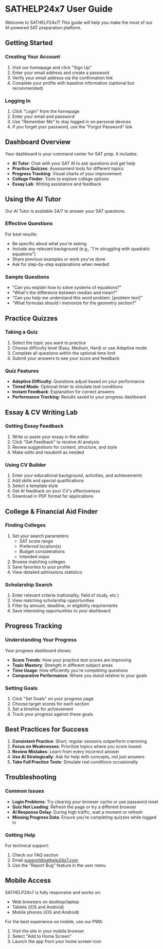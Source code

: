 # SATHELP24x7 User Guide

Welcome to SATHELP24x7! This guide will help you make the most of our AI-powered SAT preparation platform.

## Getting Started

### Creating Your Account

1. Visit our homepage and click "Sign Up"
2. Enter your email address and create a password
3. Verify your email address via the confirmation link
4. Complete your profile with baseline information (optional but recommended)

### Logging In

1. Click "Login" from the homepage
2. Enter your email and password
3. Use "Remember Me" to stay logged in on personal devices
4. If you forget your password, use the "Forgot Password" link

## Dashboard Overview

Your dashboard is your command center for SAT prep. It includes:

- **AI Tutor**: Chat with your SAT AI to ask questions and get help
- **Practice Quizzes**: Assessment tools for different topics
- **Progress Tracking**: Visual charts of your improvement
- **College Finder**: Tools to explore college options
- **Essay Lab**: Writing assistance and feedback

## Using the AI Tutor

Our AI Tutor is available 24/7 to answer your SAT questions.

### Effective Questions

For best results:

- Be specific about what you're asking
- Include any relevant background (e.g., "I'm struggling with quadratic equations")
- Share previous examples or work you've done
- Ask for step-by-step explanations when needed

### Sample Questions

- "Can you explain how to solve systems of equations?"
- "What's the difference between median and mean?"
- "Can you help me understand this word problem: [problem text]"
- "What formulas should I memorize for the geometry section?"

## Practice Quizzes

### Taking a Quiz

1. Select the topic you want to practice
2. Choose difficulty level (Easy, Medium, Hard) or use Adaptive mode
3. Complete all questions within the optional time limit
4. Submit your answers to see your score and feedback

### Quiz Features

- **Adaptive Difficulty**: Questions adjust based on your performance
- **Timed Mode**: Optional timer to simulate test conditions
- **Instant Feedback**: Explanation for correct answers
- **Performance Tracking**: Results saved to your progress dashboard

## Essay & CV Writing Lab

### Getting Essay Feedback

1. Write or paste your essay in the editor
2. Click "Get Feedback" to receive AI analysis
3. Review suggestions for content, structure, and style
4. Make edits and resubmit as needed

### Using CV Builder

1. Enter your educational background, activities, and achievements
2. Add skills and special qualifications
3. Select a template style
4. Get AI feedback on your CV's effectiveness
5. Download in PDF format for applications

## College & Financial Aid Finder

### Finding Colleges

1. Set your search parameters:
   - SAT score range
   - Preferred location(s)
   - Budget considerations
   - Intended major
2. Browse matching colleges
3. Save favorites to your profile
4. View detailed admissions statistics

### Scholarship Search

1. Enter relevant criteria (nationality, field of study, etc.)
2. View matching scholarship opportunities
3. Filter by amount, deadline, or eligibility requirements
4. Save interesting opportunities to your dashboard

## Progress Tracking

### Understanding Your Progress

Your progress dashboard shows:

- **Score Trends**: How your practice test scores are improving
- **Topic Mastery**: Strength in different subject areas
- **Time Usage**: How efficiently you're completing questions
- **Comparative Performance**: Where you stand relative to your goals

### Setting Goals

1. Click "Set Goals" on your progress page
2. Choose target scores for each section
3. Set a timeline for achievement
4. Track your progress against these goals

## Best Practices for Success

1. **Consistent Practice**: Short, regular sessions outperform cramming
2. **Focus on Weaknesses**: Prioritize topics where you score lowest
3. **Review Mistakes**: Learn from every incorrect answer
4. **Use AI Strategically**: Ask for help with concepts, not just answers
5. **Take Full Practice Tests**: Simulate real conditions occasionally

## Troubleshooting

### Common Issues

- **Login Problems**: Try clearing your browser cache or use password reset
- **Quiz Not Loading**: Refresh the page or try a different browser
- **AI Response Delay**: During high traffic, wait a moment or refresh
- **Missing Progress Data**: Ensure you're completing quizzes while logged in

### Getting Help

For technical support:

1. Check our FAQ section
2. Email support@sathelp24x7.com
3. Use the "Report Bug" feature in the user menu

## Mobile Access

SATHELP24x7 is fully responsive and works on:

- Web browsers on desktop/laptop
- Tablets (iOS and Android)
- Mobile phones (iOS and Android)

For the best experience on mobile, use our PWA:
1. Visit the site in your mobile browser
2. Select "Add to Home Screen"
3. Launch the app from your home screen icon